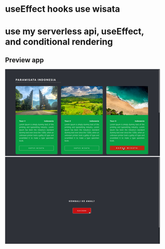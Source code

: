 # useEffect hooks use wisata

# use my serverless api, useEffect, and conditional rendering

## Preview app
![useEffect project](/img/useffect_conditionalrender1.png "This is a sample image.")
![useEffect project](/img/useffect_conditionalrender2.png "This is a sample image.")






